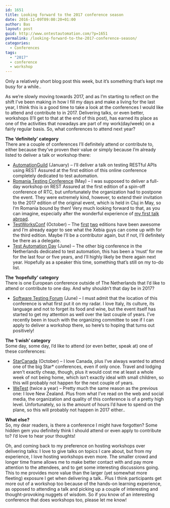 ```yaml
---
id: 1651
title: Looking forward to the 2017 conference season
date: 2016-11-09T09:00:20+01:00
author: Bas
layout: post
guid: http://www.ontestautomation.com/?p=1651
permalink: /looking-forward-to-the-2017-conference-season/
categories:
  - Conferences
tags:
  - "2017"
  - conference
  - workshop
---
```

Only a relatively short blog post this week, but it&#8217;s something that&#8217;s kept me busy for a while..

As we&#8217;re slowly moving towards 2017, and as I&#8217;m starting to reflect on the shift I&#8217;ve been making in how I fill my days and make a living for the last year, I think this is a good time to take a look at the conferences I would like to attend and contribute to in 2017. Delivering talks, or even better, workshops (I&#8217;ll get to that at the end of this post), has earned its place as one of the activities that nowadays are part of my work(day/week) on a fairly regular basis. So, what conferences to attend next year?

**The &#8216;definitely&#8217; category**  
There are a couple of conferences I&#8217;ll definitely attend or contribute to, either because they&#8217;ve proven their value or simply because I&#8217;m already listed to deliver a talk or workshop there:

  * <a href="https://automationguild.com/" target="_blank">AutomationGuild</a> (January) &#8211; I&#8217;ll deliver a talk on testing RESTful APIs using REST Assured at the first edition of this online conference completely dedicated to test automation.
  * <a href="http://www.romaniatesting.ro/" target="_blank">Romania Testing Conference</a> (May) &#8211; I was supposed to deliver a full-day workshop on REST Assured at the first edition of a spin-off conference of RTC, but unfortunately the organization had to postpone the event. They were extremely kind, however, to extend their invitation to the 2017 edition of the original event, which is held in Cluj in May, so I&#8217;m Romania bound by then! Very much looking forward to that, as you can imagine, especially after the wonderful experience of <a href="http://www.ontestautomation.com/review-testcon-2016-speaking-abroad-for-the-first-time/" target="_blank">my first talk abroad</a>.
  * <a href="http://www.testworksconf.com/" target="_blank">TestWorksConf</a> (October) &#8211; The <a href="http://www.ontestautomation.com/review-testworks-conf-2015/" target="_blank">first</a> <a href="http://www.ontestautomation.com/review-testworksconf-2016/" target="_blank">two</a> editions have been awesome and I&#8217;m already eager to see what the Xebia guys can come up with for the third edition. Maybe I&#8217;ll be a contributor again, but if not, I&#8217;ll definitely be there as a delegate.
  * <a href="http://www.testautomationday.com/" target="_blank">Test Automation Day</a> (June) &#8211; The other big conference in the Netherlands dedicated to test automation, this has been a &#8216;must&#8217; for me for the last four or five years, and I&#8217;ll highly likely be there again next year. Hopefully as a speaker this time, something that&#8217;s still on my to-do list.

**The &#8216;hopefully&#8217; category**  
There is one European conference outside of The Netherlands that I&#8217;d like to attend or contribute to one day. And why shouldn&#8217;t that day be in 2017?

  * <a href="http://swtestingforum.org/en/" target="_blank">Software Testing Forum</a> (June) &#8211; I must admit that the location of this conference is what first put it on my radar. I love Italy, its culture, its language and not to forget its food and wine, but the event itself has started to get my attention as well over the last couple of years. I&#8217;ve recently been in touch with the organizing committee to see if I can apply to deliver a workshop there, so here&#8217;s to hoping that turns out positively!

**The &#8216;I wish&#8217; category**  
Some day, some day, I&#8217;d like to attend (or even better, speak at) one of these conferences:

  * <a href="http://starcanada.techwell.com" target="_blank">StarCanada</a> (October) &#8211; I love Canada, plus I&#8217;ve always wanted to attend one of the big Star* conferences, even if only once. Travel and lodging aren&#8217;t exactly cheap, though, plus it would cost me at least a whole week of not being home, which isn&#8217;t exactly ideal with small children, so this will probably not happen for the next couple of years.
  * <a href="http://www.wetest.co.nz/" target="_blank">WeTest</a> (twice a year) &#8211; Pretty much the same reason as the previous one: I love New Zealand. Plus from what I&#8217;ve read on the web and social media, the organization and quality of this conference is of a pretty high level. Unfortunately, so is the amount of hours I&#8217;d have to spend on the plane, so this will probably not happen in 2017 either..

**What else?**  
So, my dear readers, is there a conference I might have forgotten? Some hidden gem you definitely think I should attend or even apply to contribute to? I&#8217;d love to hear your thoughts!

Oh, and coming back to my preference on hosting workshops over delivering talks: I love to give talks on topics I care about, but from my experience, I love hosting workshops even more. The smaller crowd and longer time frame allows me to make better contact with and pay more attention to the attendees, and to get some interesting discussions going. This to me provides more value than the larger (yet somewhat more fleeting) exposure I get when delivering a talk.. Plus I think participants get more out of a workshop too because of the hands-on learning experience, as opposed to attending a talk and picking up a couple of interesting and thought-provoking nuggets of wisdom. So if you know of an interesting conference that does workshops too, please let me know!